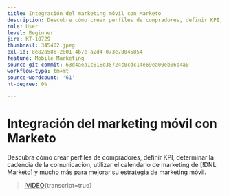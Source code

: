 ```yaml
---
title: Integración del marketing móvil con Marketo
description: Descubre cómo crear perfiles de compradores, definir KPI, determinar tu cadencia de comunicación, usar  [!DNL Marketo’s] Calendario de marketing y mucho más para mejorar tu estrategia de marketing móvil.
role: User
level: Beginner
jira: KT-10729
thumbnail: 345402.jpeg
exl-id: 8e82a586-2001-4b7e-a2d4-073e78045854
feature: Mobile Marketing
source-git-commit: 63d4aea1c818d35724c0cdc14e69ea00eb06b4a0
workflow-type: tm+mt
source-wordcount: '61'
ht-degree: 0%

---
```


# Integración del marketing móvil con Marketo

Descubra cómo crear perfiles de compradores, definir KPI, determinar la cadencia de la comunicación, utilizar el calendario de marketing de [!DNL Marketo] y mucho más para mejorar su estrategia de marketing móvil.

>[!VIDEO](https://video.tv.adobe.com/v/345402/?quality=12&learn=on){transcript=true}
